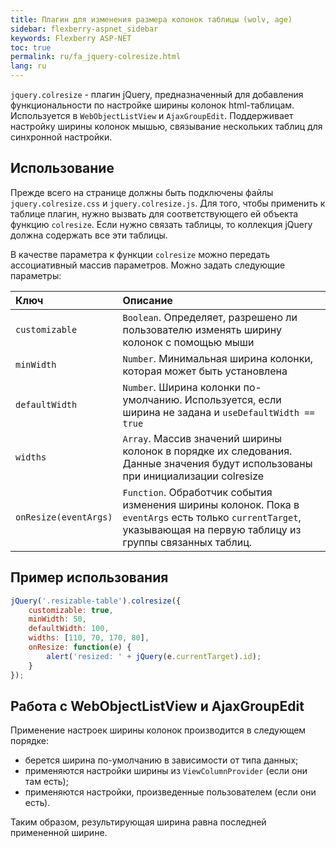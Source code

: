 ```yaml
---
title: Плагин для изменения размера колонок таблицы (wolv, age)
sidebar: flexberry-aspnet_sidebar
keywords: Flexberry ASP-NET
toc: true
permalink: ru/fa_jquery-colresize.html
lang: ru
---
```


`jquery.colresize` - плагин jQuery, предназначенный для добавления функциональности по настройке ширины колонок html-таблицам. Используется в `WebObjectListView` и `AjaxGroupEdit`. Поддерживает настройку ширины колонок мышью, связывание нескольких таблиц для синхронной настройки.

## Использование

Прежде всего на странице должны быть подключены файлы `jquery.colresize.css` и `jquery.colresize.js`. Для того, чтобы применить к таблице плагин, нужно вызвать для соответствующего ей объекта функцию `colresize`. Если нужно связать таблицы, то коллекция jQuery должна содержать все эти таблицы.

В качестве параметра к функции `colresize` можно передать ассоциативный массив параметров. Можно задать следующие параметры:

| Ключ | Описание|
|:----------------|:-----------------------------------------------------------|
| `customizable` | `Boolean`. Определяет, разрешено ли пользователю изменять ширину колонок с помощью мыши|
| `minWidth` | `Number`. Минимальная ширина колонки, которая может быть установлена|
| `defaultWidth` | `Number`. Ширина колонки по-умолчанию. Используется, если ширина не задана и `useDefaultWidth == true`|
| `widths` | `Array`. Массив значений ширины колонок в порядке их следования. Данные значения будут использованы при инициализации colresize|
| `onResize(eventArgs)` | `Function`. Обработчик события изменения ширины колонок. Пока в `eventArgs` есть только `currentTarget`, указывающая на первую таблицу из группы связанных таблиц.|

## Пример использования

```javascript
jQuery('.resizable-table').colresize({
    customizable: true,
    minWidth: 50,
    defaultWidth: 100,
    widths: [110, 70, 170, 80],
    onResize: function(e) {
        alert('resized: ' + jQuery(e.currentTarget).id);
    }
});
```

## Работа с WebObjectListView и AjaxGroupEdit

Применение настроек ширины колонок производится в следующем порядке:

* берется ширина по-умолчанию в зависимости от типа данных;
* применяются настройки ширины из `ViewColumnProvider` (если они там есть);
* применяются настройки, произведенные пользователем (если они есть).

Таким образом, результирующая ширина равна последней примененной ширине.

